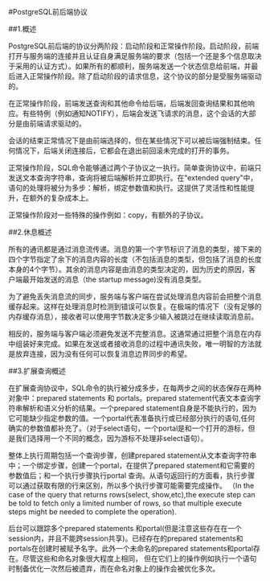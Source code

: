 #PostgreSQL前后端协议

##1.概述

PostgreSQL前后端的协议分两阶段：启动阶段和正常操作阶段。启动阶段，前端打开与服务端的连接并且认证自身满足服务端的要求（包括一个还是多个信息取决于采用的认证方式）。如果所有的都顺利，服务端发送一个状态信息给前端，并最后进入正常操作阶段。除了启动阶段的请求信息，这个协议的部分是受服务端驱动的。

在正常操作阶段，前端发送查询和其他命令给后端，后端发回查询结果和其他响应。有些特例（例如通知NOTIFY），后端会发送飞请求的消息，这个会话的大部分是由前端请求驱动的。

会话的结束正常情况下是由前端选择的，但在某些情况下可以被后端强制结束。任何情况下，后端关闭连接后，它都会在退出前回滚未完成的打开的事务。

正常操作阶段，SQL命令能够通过两个子协议之一执行。简单查询协议中，前端只发送文本查询字符串，查询将被后端解析并立即执行。在"extended query"中，语句的处理将被分为多步：解析，绑定参数值和执行。这提供了灵活性和性能提升，在额外的复杂成本上。

正常操作阶段对一些特殊的操作例如：copy，有额外的子协议。

##2.休息概述

所有的通讯都是通过消息流传递。消息的第一个字节标识了消息的类型，接下来的四个字节指定了余下的消息内容的长度（不包括消息的类型，但包括了消息的长度本身的4个字节）。其余的消息内容是由消息的类型决定的，因为历史的原因，客户端最开始发送的消息（the startup message)没有消息类型。

为了避免丢失消息流的同步，服务端与客户端在尝试处理消息内容前会把整个消息缓存起来。这样在处理消息时检测到错误可以恢复。在极端的情况下（没有足够的内存缓存消息），接收者可以使用字节数决定多少输入被跳过在继续读取消息前。

相反的，服务端与客户端必须避免发送不完整消息。这通常通过把整个消息在内存中组装好来完成。如果在发送或者接收消息的过程中通讯失败，唯一明智的方法就是放弃连接，因为没有任何可以恢复消息边界同步的希望。


##3.扩展查询概述

在扩展查询协议中，SQL命令的执行被分成多步，在每两步之间的状态保存在两种对象中：prepared statements 和 portals。prepared statement代表文本查询字符串解析和语义分析的结果。一个prepared statement自身是不能执行的，因为它可能缺少指定参数的值。一个portal代表准备执行或已经部分执行的语句,任何确实的参数值都补充了。（对于select语句，一个portal是和一个打开的游标，但是我们选择用一个不同的概念，因为游标不处理非select语句）。

整体上执行周期包括一个查询步骤，创建prepared  statement从文本查询字符串中；一个绑定步骤，创建一个portal，在提供了prepared statement和它需要的参数值后；和一个执行步骤执行portal 查询。从语句返回行的方面看，执行步骤可以通过获取有限的行来区别，所以多个执行步骤可能需要完成操作。
（In the case of the query that returns rows(select, show,etc),the execute step can be told to fetch only a limited number of rows, so that multiple execute steps might be needed to complete the operation).

后台可以跟踪多个prepared statements 和portal(但是注意这些存在在一个session内，并且不能跨session共享)。已经存在的prepared statements和portals在创建时被赋予名字。此外一个未命名的prepared statements和portal存在。尽管这些和命名对象很大程度上相同， 但在它们上的操作例如执行一个语句时制备优化一次然后被遗弃，而在命名对象上的操作会被优化多次。


